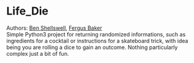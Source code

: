 # Life_Die
Authors: [Ben Shellswell](https://github.com/Shellywell123), [Fergus Baker](https://github.com/Dustpancake)\
Simple Python3 project for returning randomized informations, such as ingredients for a cocktail or instructions for a skateboard trick, with idea being you are rolling a dice to gain an outcome. Nothing particularly complex just a bit of fun.